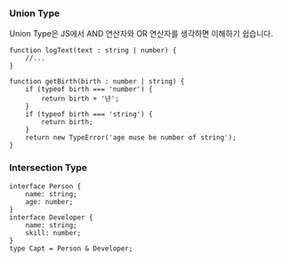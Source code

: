 ### Union Type

Union Type은 JS에서 AND 연산자와 OR 연산자를 생각하면 이해하기 쉽습니다.


```
function logText(text : string | number) {
	//...
}
```

```
function getBirth(birth : number | string) {
	if (typeof birth === 'number') {
		return birth + '년';
	} 
	if (typeof birth === 'string') {
		return birth;
	}
	return new TypeError('age muse be number of string');
}
```

### Intersection Type

```
interface Person {
	name: string;
	age: number;
}
interface Developer {
	name: string;
	skill: number;
}
type Capt = Person & Developer;
```